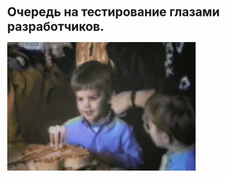 # Очередь на тестирование глазами разработчиков.

![Очередь на тестирование глазами разработчиков.](../images/4289680e-8be8-4385-abfe-8330cdb7e57a.gif)